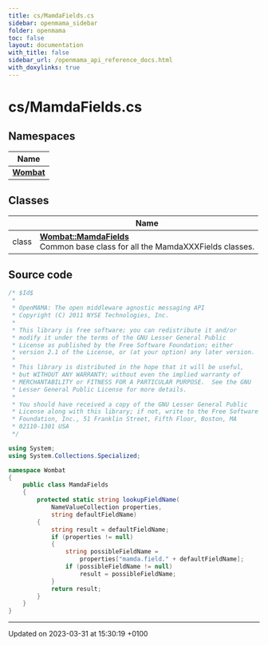 ```yaml
---
title: cs/MamdaFields.cs
sidebar: openmama_sidebar
folder: openmama
toc: false
layout: documentation
with_title: false
sidebar_url: /openmama_api_reference_docs.html
with_doxylinks: true
---
```


# cs/MamdaFields.cs



## Namespaces

| Name           |
| -------------- |
| **[Wombat](namespaceWombat.html)**  |

## Classes

|                | Name           |
| -------------- | -------------- |
| class | **[Wombat::MamdaFields](classWombat_1_1MamdaFields.html)** <br>Common base class for all the MamdaXXXFields classes.  |




## Source code

```csharp
/* $Id$
 *
 * OpenMAMA: The open middleware agnostic messaging API
 * Copyright (C) 2011 NYSE Technologies, Inc.
 *
 * This library is free software; you can redistribute it and/or
 * modify it under the terms of the GNU Lesser General Public
 * License as published by the Free Software Foundation; either
 * version 2.1 of the License, or (at your option) any later version.
 *
 * This library is distributed in the hope that it will be useful,
 * but WITHOUT ANY WARRANTY; without even the implied warranty of
 * MERCHANTABILITY or FITNESS FOR A PARTICULAR PURPOSE.  See the GNU
 * Lesser General Public License for more details.
 *
 * You should have received a copy of the GNU Lesser General Public
 * License along with this library; if not, write to the Free Software
 * Foundation, Inc., 51 Franklin Street, Fifth Floor, Boston, MA
 * 02110-1301 USA
 */

using System;
using System.Collections.Specialized;

namespace Wombat
{
    public class MamdaFields
    {
        protected static string lookupFieldName(
            NameValueCollection properties,
            string defaultFieldName)
        {
            string result = defaultFieldName;
            if (properties != null)
            {
                string possibleFieldName =
                    properties["mamda.field." + defaultFieldName];
                if (possibleFieldName != null)
                    result = possibleFieldName;
            }
            return result;
        }
    }
}
```


-------------------------------

Updated on 2023-03-31 at 15:30:19 +0100
